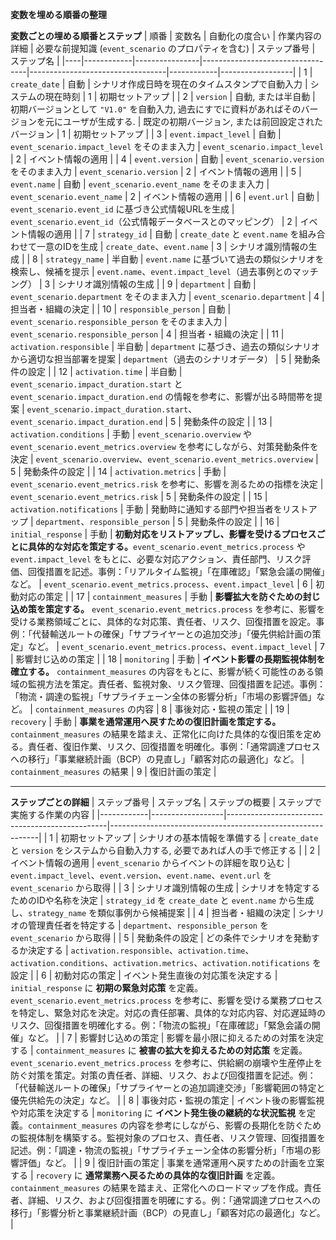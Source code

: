 **変数を埋める順番の整理**

**変数ごとの埋める順番とステップ**
| 順番 | 変数名 | 自動化の度合い | 作業内容の詳細 | 必要な前提知識 (`event_scenario` のプロパティを含む) | ステップ番号 | ステップ名 |
|----|------------|----------------|----------------------------------|----------------------------------|------------|------------------|
| 1 | `create_date` | 自動 | シナリオ作成日時を現在のタイムスタンプで自動入力 | システムの現在時刻 | 1 | 初期セットアップ |
| 2 | `version` | 自動, または半自動 | 初期バージョンとして `"V1.0"` を自動入力, 過去にすでに資料があればそのバージョンを元にユーザが生成する. | 既定の初期バージョン, または前回設定されたバージョン | 1 | 初期セットアップ |
| 3 | `event.impact_level` | 自動 | `event_scenario.impact_level` をそのまま入力 | `event_scenario.impact_level` | 2 | イベント情報の適用 |
| 4 | `event.version` | 自動 | `event_scenario.version` をそのまま入力 | `event_scenario.version` | 2 | イベント情報の適用 |
| 5 | `event.name` | 自動 | `event_scenario.event_name` をそのまま入力 | `event_scenario.event_name` | 2 | イベント情報の適用 |
| 6 | `event.url` | 自動 | `event_scenario.event_id` に基づき公式情報URLを生成 | `event_scenario.event_id`（公式情報データベースとのマッピング） | 2 | イベント情報の適用 |
| 7 | `strategy_id` | 自動 | `create_date` と `event.name` を組み合わせて一意のIDを生成 | `create_date`、`event.name` | 3 | シナリオ識別情報の生成 |
| 8 | `strategy_name` | 半自動 | `event.name` に基づいて過去の類似シナリオを検索し、候補を提示 | `event.name`、`event.impact_level`（過去事例とのマッチング） | 3 | シナリオ識別情報の生成 |
| 9 | `department` | 自動 | `event_scenario.department` をそのまま入力 | `event_scenario.department` | 4 | 担当者・組織の決定 |
| 10 | `responsible_person` | 自動 | `event_scenario.responsible_person` をそのまま入力 | `event_scenario.responsible_person` | 4 | 担当者・組織の決定 |
| 11 | `activation.responsible` | 半自動 | `department` に基づき、過去の類似シナリオから適切な担当部署を提案 | `department`（過去のシナリオデータ） | 5 | 発動条件の設定 |
| 12 | `activation.time` | 半自動 | `event_scenario.impact_duration.start` と `event_scenario.impact_duration.end` の情報を参考に、影響が出る時間帯を提案 | `event_scenario.impact_duration.start`、`event_scenario.impact_duration.end` | 5 | 発動条件の設定 |
| 13 | `activation.conditions` | 手動 | `event_scenario.overview` や `event_scenario.event_metrics.overview` を参考にしながら、対策発動条件を決定 | `event_scenario.overview`、`event_scenario.event_metrics.overview` | 5 | 発動条件の設定 |
| 14 | `activation.metrics` | 手動 | `event_scenario.event_metrics.risk` を参考に、影響を測るための指標を決定 | `event_scenario.event_metrics.risk` | 5 | 発動条件の設定 |
| 15 | `activation.notifications` | 手動 | 発動時に通知する部門や担当者をリストアップ | `department`、`responsible_person` | 5 | 発動条件の設定 |
| 16 | `initial_response` | 手動 | **初動対応をリストアップし、影響を受けるプロセスごとに具体的な対応を策定する。**`event_scenario.event_metrics.process` や `event.impact_level` をもとに、必要な対応アクション、責任部門、リスク評価、回復措置を記述。事例：「リアルタイム監視」「在庫確認」「緊急会議の開催」など。 | `event_scenario.event_metrics.process`、`event.impact_level` | 6 | 初動対応の策定 |
| 17 | `containment_measures` | 手動 | **影響拡大を防ぐための封じ込め策を策定する。** `event_scenario.event_metrics.process` を参考に、影響を受ける業務領域ごとに、具体的な対応策、責任者、リスク、回復措置を設定。事例：「代替輸送ルートの確保」「サプライヤーとの追加交渉」「優先供給計画の策定」など。 | `event_scenario.event_metrics.process`、`event.impact_level` | 7 | 影響封じ込めの策定 |
| 18 | `monitoring` | 手動 | **イベント影響の長期監視体制を確立する。** `containment_measures` の内容をもとに、影響が続く可能性のある領域の監視方法を策定。責任者、監視対象、リスク管理、回復措置を記述。事例：「物流・調達の監視」「サプライチェーン全体の影響分析」「市場の影響評価」など。 | `containment_measures` の内容 | 8 | 事後対応・監視の策定 |
| 19 | `recovery` | 手動 | **事業を通常運用へ戻すための復旧計画を策定する。** `containment_measures` の結果を踏まえ、正常化に向けた具体的な復旧策を定める。責任者、復旧作業、リスク、回復措置を明確化。事例：「通常調達プロセスへの移行」「事業継続計画（BCP）の見直し」「顧客対応の最適化」など。 | `containment_measures` の結果 | 9 | 復旧計画の策定 |

---

 **ステップごとの詳細**
| ステップ番号 | ステップ名 | ステップの概要 | ステップで実施する作業の内容 |
|------------|------------------|------------------------------------------------|------------------------------------------------------------|
| 1 | 初期セットアップ | シナリオの基本情報を準備する | `create_date` と `version` をシステムから自動入力する, 必要であれば人の手で修正する |
| 2 | イベント情報の適用 | `event_scenario` からイベントの詳細を取り込む | `event.impact_level`、`event.version`、`event.name`、`event.url` を `event_scenario` から取得 |
| 3 | シナリオ識別情報の生成 | シナリオを特定するためのIDや名称を決定 | `strategy_id` を `create_date` と `event.name` から生成し、`strategy_name` を類似事例から候補提案 |
| 4 | 担当者・組織の決定 | シナリオの管理責任者を特定する | `department`、`responsible_person` を `event_scenario` から取得 |
| 5 | 発動条件の設定 | どの条件でシナリオを発動するか決定する | `activation.responsible`、`activation.time`、`activation.conditions`、`activation.metrics`、`activation.notifications` を設定 |
| 6 | 初動対応の策定 | イベント発生直後の対応策を決定する | `initial_response` に **初期の緊急対応策** を定義。`event_scenario.event_metrics.process` を参考に、影響を受ける業務プロセスを特定し、緊急対応を決定。対応の責任部署、具体的な対応内容、対応遅延時のリスク、回復措置を明確化する。例：「物流の監視」「在庫確認」「緊急会議の開催」など。 |
| 7 | 影響封じ込めの策定 | 影響を最小限に抑えるための対策を決定する | `containment_measures` に **被害の拡大を抑えるための対応策** を定義。`event_scenario.event_metrics.process` を参考に、供給網の崩壊や生産停止を防ぐ対策を策定。対策の責任者、詳細、リスク、および回復措置を記述。例：「代替輸送ルートの確保」「サプライヤーとの追加調達交渉」「影響範囲の特定と優先供給先の決定」など。 |
| 8 | 事後対応・監視の策定 | イベント後の影響監視や対応策を決定する | `monitoring` に **イベント発生後の継続的な状況監視** を定義。`containment_measures` の内容を参考にしながら、影響の長期化を防ぐための監視体制を構築する。監視対象のプロセス、責任者、リスク管理、回復措置を記述。例：「調達・物流の監視」「サプライチェーン全体の影響分析」「市場の影響評価」など。 |
| 9 | 復旧計画の策定 | 事業を通常運用へ戻すための計画を立案する | `recovery` に **通常業務へ戻るための具体的な復旧計画** を定義。`containment_measures` の結果を踏まえ、正常化へのロードマップを作成。責任者、詳細、リスク、および回復措置を明確にする。例：「通常調達プロセスへの移行」「影響分析と事業継続計画（BCP）の見直し」「顧客対応の最適化」など。 |


